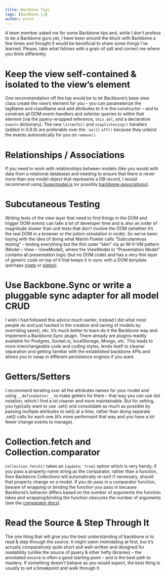```yaml
---
title: Backbone Tips
tags: [Backbone.js]
author: prust
---
```

A team member asked me for some Backbone tips and, while I don't profess to be a Backbone guru yet, I have been around the block with Backbone a few times and thought it would be beneficial to share some things I've learned.  Please, take what follows with a grain of salt and correct me where you think differently.

# Keep the view self-contained & isolated to the view’s element
One recommendation off the top would be to let Backbone’s base view class create the view’s element for you – you can parameterize the tagName and className and add attributes to it in the constructor – and to constrain all DOM event-handlers and selector queries to within that element (via the jquery-wrapped reference, `this.$el`, and a declarative `events` dictionary). The new `listenTo()` and `stoplistening()` handlers (added in 0.9.9) are preferable over the `.on()`/`.off()` because they unbind the events automatically for you on `remove()`.

# Relationships / Associations
If you need to work with relationships between models (like you would with data from a relational database) and needing to ensure that there is never more than one model object that represents a DB record, I would recommend using [Supermodel.js](http://pathable.github.com/supermodel/) (or possibly [backbone-associations](https://github.com/dhruvaray/backbone-associations)).

# Subcutaneous Testing
Writing tests of the view layer that need to find things in the DOM and trigger DOM events can take a lot of developer time and is also an order of magnitude slower than unit tests that don’t involve the DOM (whether it’s the real DOM in a browser or the jsdom simulation in node). So we’ve been toying with the idea of doing what Martin Fowler calls “Subcutaneous testing” – testing everything but the thin outer “skin” via an M-V-VM pattern (Model – View – ViewModel), where the ViewModel or “Presentation Model” contains all presentation logic (but no DOM code) and has a very thin layer of generic code on top of it that keeps it in sync with a DOM template (perhaps [rivets](http://rivetsjs.com/) or [plates](https://github.com/flatiron/plates)).

# Use Backbone.Sync or write a pluggable sync adapter for all model CRUD
I wish I had followed this advice much earlier, instead I did what most people do and just hacked in the creation and saving of models by overriding save(), etc. It’s much better to learn do it the Backbone way and implement a Backbone.Sync plugin. There already are plugins readily available for Postgres, Socket.io, localStorage, Mongo, etc. This leads to more interchangeable code and coding styles, lends itself to cleaner separation and getting familiar with the established backbone APIs and allows you to swap in different persistence engines if you want.

# Getters/Setters
I recommend iterating over all the attributes names for your model and using `__defineGetter__` to make getters for them – that way you can use dot notation, which I find a lot cleaner and more maintainable. But for setting, you typically want to use .set() and consolidate as much as possible by passing multiple attributes to set() at a time, rather than doing separate .set() calls for each one (it’s more performant that way and you have a lot fewer change events to manage).

# Collection.fetch and Collection.comparator
`Collection.fetch()` takes an `{update: true}` option which is very handy, if you pass a property name string as the comparator, rather than a function, then Backbone Collections will automatically re-sort if necessary, should that property change on a model. If you do pass in a comparator function, beware of wrapping or binding the function you pass in because Backbone’s behavior differs based on the number of arguments the function takes and wrapping/binding the function obscures the number of arguments (see the [comparator docs](http://backbonejs.org/#Collection-comparator)).

# Read the Source & Step Through It
The one thing that will give you the best understanding of backbone is to read & step through the source. It might seem intimidating at first, but it’s actually comparatively quite short and well-written and designed for readability (unlike the source of jquery & other hefty libraries) – the annotated source is often a good starting point – and is the best path to mastery. If something doesn’t behave as you would expect, the best thing is usually to set a breakpoint and walk through it.
